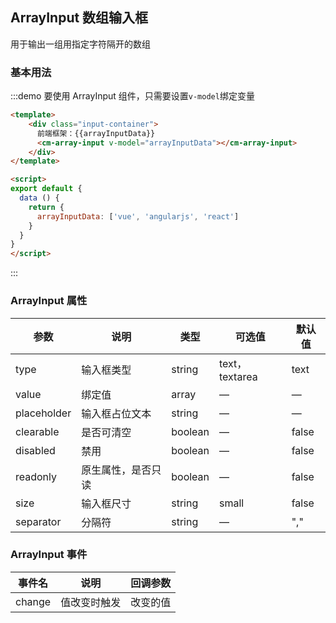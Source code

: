 <script>
import CmArrayInput from 'chaomeng-ui/CmArrayInput'
export default {
  name: 'Input',
  components: {
    CmArrayInput
  },
  data () {
    return {
      arrayInputData: ['vue', 'angularjs', 'react']
    }
  }
}
</script>
## ArrayInput 数组输入框

用于输出一组用指定字符隔开的数组

### 基本用法

:::demo 要使用 ArrayInput 组件，只需要设置`v-model`绑定变量
```html
<template>
    <div class="input-container">
      前端框架：{{arrayInputData}}
      <cm-array-input v-model="arrayInputData"></cm-array-input>
    </div>
</template>

<script>
export default {
  data () {
    return {
      arrayInputData: ['vue', 'angularjs', 'react']
    }
  }
}
</script>

```
:::

### ArrayInput 属性

| 参数          | 说明            | 类型            | 可选值                 | 默认值   |
|-------------  |---------------- |---------------- |---------------------- |-------- |
| type| 输入框类型   | string  | text，textarea| text |
| value| 绑定值| array  | — | — |
| placeholder |输入框占位文本| string| —| — |
| clearable | 是否可清空 |boolean| — | false |
| disabled | 禁用| boolean| — | false   |
| readonly | 原生属性，是否只读 | boolean | — | false |
| size | 输入框尺寸 | string |small| false |
| separator | 分隔符 | string |—| "," |

### ArrayInput 事件

| 事件名          | 说明            | 回调参数            |
|-------------  |---------------- |---------------- |
| change         | 值改变时触发   | 改变的值|
